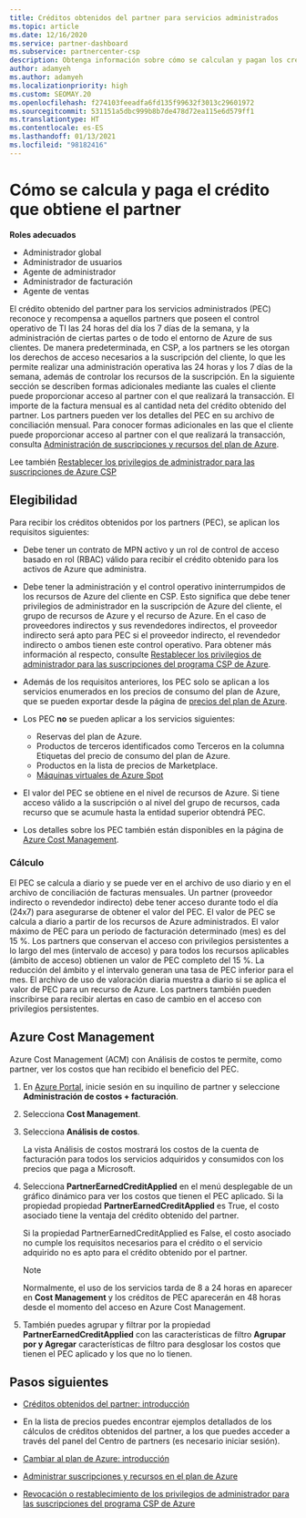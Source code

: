 ```yaml
---
title: Créditos obtenidos del partner para servicios administrados
ms.topic: article
ms.date: 12/16/2020
ms.service: partner-dashboard
ms.subservice: partnercenter-csp
description: Obtenga información sobre cómo se calculan y pagan los créditos obtenidos del partner (PEC) de Microsoft para los servicios administrados y cómo asegurarse de que cumple los requisitos.
author: adamyeh
ms.author: adamyeh
ms.localizationpriority: high
ms.custom: SEOMAY.20
ms.openlocfilehash: f274103feeadfa6fd135f99632f3013c29601972
ms.sourcegitcommit: 531151a5dbc999b8b7de478d72ea115e6d579ff1
ms.translationtype: HT
ms.contentlocale: es-ES
ms.lasthandoff: 01/13/2021
ms.locfileid: "98182416"
---
```

# <a name="how-the-partner-earned-credit-is-calculated-and-paid"></a>Cómo se calcula y paga el crédito que obtiene el partner

**Roles adecuados**

- Administrador global
- Administrador de usuarios
- Agente de administrador
- Administrador de facturación
- Agente de ventas

El crédito obtenido del partner para los servicios administrados (PEC) reconoce y recompensa a aquellos partners que poseen el control operativo de TI las 24 horas del día los 7 días de la semana, y la administración de ciertas partes o de todo el entorno de Azure de sus clientes. De manera predeterminada, en CSP, a los partners se les otorgan los derechos de acceso necesarios a la suscripción del cliente, lo que les permite realizar una administración operativa las 24 horas y los 7 días de la semana, además de controlar los recursos de la suscripción. En la siguiente sección se describen formas adicionales mediante las cuales el cliente puede proporcionar acceso al partner con el que realizará la transacción. El importe de la factura mensual es al cantidad neta del crédito obtenido del partner. Los partners pueden ver los detalles del PEC en su archivo de conciliación mensual. Para conocer formas adicionales en las que el cliente puede proporcionar acceso al partner con el que realizará la transacción, consulta [Administración de suscripciones y recursos del plan de Azure](azure-plan-manage.md).

Lee también [Restablecer los privilegios de administrador para las suscripciones de Azure CSP](revoke-reinstate-csp.md)

## <a name="eligibility"></a>Elegibilidad

Para recibir los créditos obtenidos por los partners (PEC), se aplican los requisitos siguientes: 

- Debe tener un contrato de MPN activo y un rol de control de acceso basado en rol (RBAC) válido para recibir el crédito obtenido para los activos de Azure que administra.

- Debe tener la administración y el control operativo ininterrumpidos de los recursos de Azure del cliente en CSP. Esto significa que debe tener privilegios de administrador en la suscripción de Azure del cliente, el grupo de recursos de Azure y el recurso de Azure. En el caso de proveedores indirectos y sus revendedores indirectos, el proveedor indirecto será apto para PEC si el proveedor indirecto, el revendedor indirecto o ambos tienen este control operativo. Para obtener más información al respecto, consulte [Restablecer los privilegios de administrador para las suscripciones del programa CSP de Azure](./revoke-reinstate-csp.md).

- Además de los requisitos anteriores, los PEC solo se aplican a los servicios enumerados en los precios de consumo del plan de Azure, que se pueden exportar desde la página de [precios del plan de Azure](https://partner.microsoft.com/commerce/sales).

- Los PEC **no** se pueden aplicar a los servicios siguientes:
    - Reservas del plan de Azure.
    - Productos de terceros identificados como Terceros en la columna Etiquetas del precio de consumo del plan de Azure.
    - Productos en la lista de precios de Marketplace.
    - [Máquinas virtuales de Azure Spot](https://partner.microsoft.com/resources/collection/azure-spot-in-csp#/)

- El valor del PEC se obtiene en el nivel de recursos de Azure. Si tiene acceso válido a la suscripción o al nivel del grupo de recursos, cada recurso que se acumule hasta la entidad superior obtendrá PEC.

- Los detalles sobre los PEC también están disponibles en la página de [Azure Cost Management](/azure/cost-management-billing/costs/get-started-partners).

### <a name="calculation"></a>Cálculo

El PEC se calcula a diario y se puede ver en el archivo de uso diario y en el archivo de conciliación de facturas mensuales. Un partner (proveedor indirecto o revendedor indirecto) debe tener acceso durante todo el día (24x7) para asegurarse de obtener el valor del PEC. El valor de PEC se calcula a diario a partir de los recursos de Azure administrados. El valor máximo de PEC para un período de facturación determinado (mes) es del 15 %. Los partners que conservan el acceso con privilegios persistentes a lo largo del mes (intervalo de acceso) y para todos los recursos aplicables (ámbito de acceso) obtienen un valor de PEC completo del 15 %. La reducción del ámbito y el intervalo generan una tasa de PEC inferior para el mes. El archivo de uso de valoración diaria muestra a diario si se aplica el valor de PEC para un recurso de Azure. Los partners también pueden inscribirse para recibir alertas en caso de cambio en el acceso con privilegios persistentes.

## <a name="azure-cost-management"></a>Azure Cost Management

Azure Cost Management (ACM) con Análisis de costos te permite, como partner, ver los costos que han recibido el beneficio del PEC.  

1. En [Azure Portal](https://portal.azure.com), inicie sesión en su inquilino de partner y seleccione **Administración de costos + facturación**.

2. Selecciona **Cost Management**.

3. Selecciona **Análisis de costos**.

   La vista Análisis de costos mostrará los costos de la cuenta de facturación para todos los servicios adquiridos y consumidos con los precios que paga a Microsoft.

4. Selecciona **PartnerEarnedCreditApplied** en el menú desplegable de un gráfico dinámico para ver los costos que tienen el PEC aplicado. Si la propiedad propiedad **PartnerEarnedCreditApplied** es True, el costo asociado tiene la ventaja del crédito obtenido del partner. 

   Si la propiedad PartnerEarnedCreditApplied es False, el costo asociado no cumple los requisitos necesarios para el crédito o el servicio adquirido no es apto para el crédito obtenido por el partner.

   >[!NOTE] 
   >Normalmente, el uso de los servicios tarda de 8 a 24 horas en aparecer en **Cost Management** y los créditos de PEC aparecerán en 48 horas desde el momento del acceso en Azure Cost Management.

5. También puedes agrupar y filtrar por la propiedad **PartnerEarnedCreditApplied** con las características de filtro **Agrupar por y Agregar** características de filtro para desglosar los costos que tienen el PEC aplicado y los que no lo tienen.

## <a name="next-steps"></a>Pasos siguientes

- [Créditos obtenidos del partner: introducción](partner-earned-credit.md)

- En la lista de precios puedes encontrar ejemplos detallados de los cálculos de créditos obtenidos del partner, a los que puedes acceder a través del panel del Centro de partners (es necesario iniciar sesión).

- [Cambiar al plan de Azure: introducción](azure-plan-get-started.md)

- [Administrar suscripciones y recursos en el plan de Azure](azure-plan-manage.md)

- [Revocación o restablecimiento de los privilegios de administrador para las suscripciones del programa CSP de Azure](revoke-reinstate-csp.md)